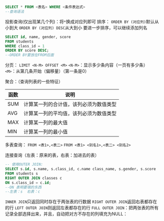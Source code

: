 ```sql
SELECT * FROM <表名> WHERE <条件表达式>
--查询语法
```
投影查询(仅出现某几个列)：将`*`换成对应列即可
排序：
`ORDER BY (对应列)`默认从小到大
`ORDER BY (对应列) DESC`从大到小
要进一步排序，可以继续添加列名

```sql
SELECT id, name, gender, score
FROM students
WHERE class_id = 1
ORDER BY score DESC;
--ORDER BY要放在FROM后面
```

分页：
`LIMIT <N-M> OFFSET <M>`
`<N-M>`：显示多少条内容（一页有多少条）
`<M>`：从第几条开始（偏移量）（第一条是0）

聚合：（查询列表的一些特征）

| 函数  | 说明                  |
| --- | ------------------- |
| SUM | 计算某一列的合计值，该列必须为数值类型 |
| AVG | 计算某一列的平均值，该列必须为数值类型 |
| MAX | 计算某一列的最大值           |
| MIN | 计算某一列的最小值           |
多表查询：
`FROM <表1>,<表二>`
`FROM <表1> <别名1>,<表二> <别名2>`

连接查询（左表：原来的表，右表：加进去的表）
```sql
-- 使用OUTER JOIN:
SELECT s.id, s.name, s.class_id, c.name class_name, s.gender, s.score
FROM students s
RIGHT OUTER JOIN classes c
ON s.class_id = c.id;
--ON 表明要填的东西
--左表：s  右表：c
```

`INNER JOIN`只返回同时存在于两张表的行数据
`RIGHT OUTER JOIN`返回右表都存在的行
`LEFT OUTER JOIN`则返回左表都存在的行
`FULL OUTER JOIN`：把两张表的所有记录全部选择出来，并且，自动把对方不存在的列填充为NULL：